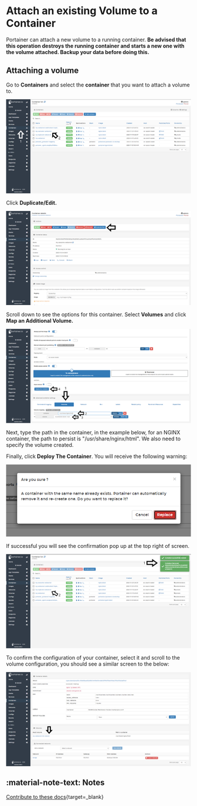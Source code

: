 # Attach an existing Volume to a Container

Portainer can attach a new volume to a running container.
<b>Be advised that this operation destroys the running container and starts a new one with the volume attached. Backup your data before doing this.</b>

## Attaching a volume

Go to <b>Containers</b> and select the <b>container</b> that you want to attach a volume to.

![volumes](assets/attach_1.png)

Click <b>Duplicate/Edit.</b>

![volumes](assets/attach_2.png)

Scroll down to see the options for this container. Select <b>Volumes</b> and click <b>Map an Additional Volume.</b>

![volumes](assets/attach_3.png)

Next, type the path in the container, in the example below, for an NGINX container, the path to persist is "/usr/share/nginx/html". We also need to specify the volume created.

Finally, click <b>Deploy The Container</b>. You will receive the following warning:

![volumes](assets/attach_5.png)

If successful you will see the confirmation pop up at the top right of screen.

![volumes](assets/attach_6.png)

To confirm the configuration of your container, select it and scroll to the volume configuration, you should see a similar screen to the below:

![volumes](assets/attach_7.png)

## :material-note-text: Notes

[Contribute to these docs](https://github.com/portainer/portainer-docs/blob/master/contributing.md){target=_blank}